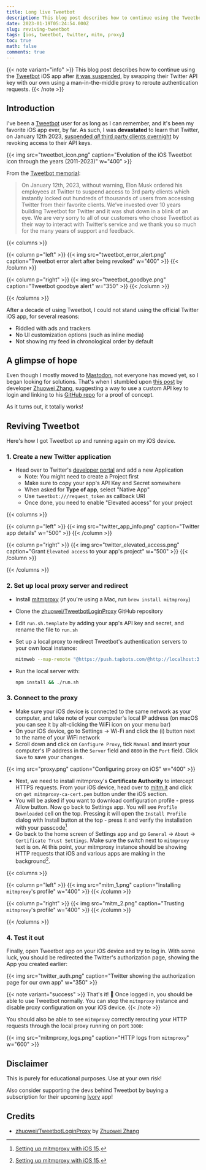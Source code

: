 ```yaml
---
title: Long live Tweetbot
description: This blog post describes how to continue using the Tweetbot iOS app after it was suspended, by swapping their Twitter API key with our own using a man-in-the-middle proxy to reroute authentication requests.
date: 2023-01-19T05:24:54.000Z
slug: reviving-tweetbot
tags: [ios, tweetbot, twitter, mitm, proxy]
toc: true
math: false
comments: true
---
```


{{< note variant="info" >}}
This blog post describes how to continue using the [Tweetbot](https://tapbots.com/tweetbot/) iOS app after [it was suspended]((https://mashable.com/article/twitter-elon-musk-third-party-client-api-tweetbot-twitterrific/)), by swapping their Twitter API key with our own using a man-in-the-middle proxy to reroute authentication requests.
{{< /note >}}

## Introduction

I've been a [Tweetbot](https://tapbots.com/tweetbot/) user for as long as I can remember, and it's been my favorite iOS app ever, by far. As such, I was **devastated** to learn that Twitter, on January 12th 2023, [suspended _all_ third party clients overnight](https://mashable.com/article/twitter-elon-musk-third-party-client-api-tweetbot-twitterrific/) by revoking access to their API keys.

{{< img src="tweetbot_icon.png" caption="Evolution of the iOS Tweetbot icon through the years (2011-2023)" w="400" >}}

From the [Tweetbot memorial](https://tapbots.com/tweetbot/):
> On January 12th, 2023, without warning, Elon Musk ordered his employees at Twitter to suspend access to 3rd party clients which instantly locked out hundreds of thousands of users from accessing Twitter from their favorite clients. We’ve invested over 10 years building Tweetbot for Twitter and it was shut down in a blink of an eye. We are very sorry to all of our customers who chose Tweetbot as their way to interact with Twitter’s service and we thank you so much for the many years of support and feedback.

{{< columns >}}

{{< column p="left" >}}
{{< img src="tweetbot_error_alert.png" caption="Tweetbot error alert after being revoked" w="400" >}}
{{< /column >}}

{{< column p="right" >}}
{{< img src="tweetbot_goodbye.png" caption="Tweetbot goodbye alert" w="350" >}}
{{< /column >}}

{{< /columns >}}

After a decade of using Tweetbot, I could not stand using the official Twitter iOS app, for several reasons:
- Riddled with ads and trackers
- No UI customization options (such as inline media)
- Not showing my feed in chronological order by default

## A glimpse of hope
Even though I mostly moved to [Mastodon](https://joinmastodon.org), not everyone has moved yet, so I began looking for solutions. That's when I stumbled upon [this post](https://notnow.dev/notice/ARh4u5BJD8mf2jG5yK) by developer [Zhuowei Zhang](https://zhuoweizhang.net), suggesting a way to use a custom API key to login and linking to his [GitHub repo](https://github.com/zhuowei/TweetbotLoginProxy) for a proof of concept.

As it turns out, it totally works!

## Reviving Tweetbot
Here's how I got Tweetbot up and running again on my iOS device.

### 1. Create a new Twitter application
* Head over to Twitter's [developer portal](https://developer.twitter.com) and add a new Application
    * Note: You might need to create a Project first
    * Make sure to copy your app's API Key and Secret somewhere
    * When asked for **Type of app**, select "Native App"
    * Use `tweetbot:///request_token` as callback URI
    * Once done, you need to enable "Elevated access" for your project

{{< columns >}}

{{< column p="left" >}}
{{< img src="twitter_app_info.png" caption="Twitter app details" w="500" >}}
{{< /column >}}

{{< column p="right" >}}
{{< img src="twitter_elevated_access.png" caption="Grant `Elevated access` to your app's project" w="500" >}}
{{< /column >}}

{{< /columns >}}

### 2. Set up local proxy server and redirect
* Install [mitmproxy](https://mitmproxy.org) (if you're using a Mac, run `brew install mitmproxy`)
* Clone the [zhuowei/TweetbotLoginProxy](https://github.com/zhuowei/TweetbotLoginProxy) GitHub repository
* Edit `run.sh.template` by adding your app's API key and secret, and rename the file to `run.sh`
* Set up a local proxy to redirect Tweetbot's authentication servers to your own local instance:

    ```bash
    mitmweb --map-remote "@https://push.tapbots.com/@http://localhost:3000/"
    ```
* Run the local server with:

    ```bash
    npm install && ./run.sh
    ```

### 3. Connect to the proxy
* Make sure your iOS device is connected to the same network as your computer, and take note of your computer's local IP address (on macOS you can see it by alt-clicking the WiFi icon on your menu bar)
* On your iOS device, go to Settings -> Wi-Fi and click the (i) button next to the name of your WiFi network
* Scroll down and click on `Configure Proxy`, tick `Manual` and insert your computer's IP address in the `Server` field and `8080` in the `Port` field. Click `Save` to save your changes.

{{< img src="proxy.png" caption="Configuring proxy on iOS" w="400" >}}

* Next, we need to install mitmproxy's **Certificate Authority** to intercept HTTPS requests. From your iOS device, head over to [mitm.it](https://mitm.it) and click on `get mitmproxy-ca-cert.pem` button under the iOS section.
* You will be asked if you want to download configuration profile - press Allow button. Now go back to Settings app. You will see `Profile Downloaded` cell on the top. Pressing it will open the `Install Profile` dialog with Install button at the top - press it and verify the installation with your passcode[^1]
* Go back to the home screen of Settings app and go `General` -> `About` -> `Certificate Trust Settings`. Make sure the switch next to `mitmproxy` text is on. At this point, your mitmproxy instance should be showing HTTP requests that iOS and various apps are making in the background[^1].

{{< columns >}}

{{< column p="left" >}}
{{< img src="mitm_1.png" caption="Installing `mitmproxy`'s profile" w="400" >}}
{{< /column >}}

{{< column p="right" >}}
{{< img src="mitm_2.png" caption="Trusting `mitmproxy`'s profile" w="400" >}}
{{< /column >}}

{{< /columns >}}

### 4. Test it out
Finally, open Tweetbot app on your iOS device and try to log in.
With some luck, you should be redirected the Twitter's authorization page, showing the App you created earlier:

{{< img src="twitter_auth.png" caption="Twitter showing the authorization page for our own app" w="350" >}}

{{< note variant="success" >}}
That's it! 🎉 Once logged in, you should be able to use Tweetbot normally. You can stop the `mitmproxy` instance and disable proxy configuration on your iOS device.
{{< /note >}}

You should also be able to see `mitmproxy` correctly rerouting your HTTP requests through the local proxy running on port `3000`:

{{< img src="mitmproxy_logs.png" caption="HTTP logs from `mitmproxy`" w="600" >}}

## Disclaimer
This is purely for educational purposes. Use at your own risk!

Also consider supporting the devs behind Tweetbot by buying a subscription for their upcoming [Ivory](https://tapbots.com/ivory/) app!

## Credits
* [zhuowei/TweetbotLoginProxy](https://github.com/zhuowei/TweetbotLoginProxy) by [Zhuowei Zhang](https://zhuoweizhang.net)

[^1]: [Setting up mitmproxy with iOS 15](https://www.trickster.dev/post/setting-up-mitmproxy-with-ios15/).
